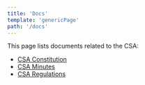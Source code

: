 ```yaml
---
title: 'Docs'
template: 'genericPage'
path: '/docs'
---
```


This page lists documents related to the CSA:

- [CSA Constitution](/documents/constitution.html)
- [CSA Minutes](/documents/minutes.html)
- [CSA Regulations](/documents/regulations.html)
